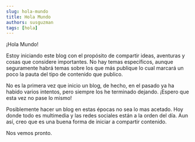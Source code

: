 ```yaml
---
slug: hola-mundo
title: Hola Mundo
authors: susguzman
tags: [hola]
---
```


¡Hola Mundo!

Estoy iniciando este blog con el propósito de compartir ideas, aventuras y cosas que considere importantes. No hay temas específicos, aunque seguramente habrá temas sobre los que más publique lo cual marcará un poco la pauta del tipo de contenido que publico.

No es la primera vez que inicio un blog, de hecho, en el pasado ya ha habido varios intentos, pero siempre los he terminado dejando. ¡Espero que esta vez no pase lo mismo!

Posiblemente hacer un blog en estas épocas no sea lo mas acetado. Hoy donde todo es multimedia y las redes sociales están a la orden del día. Aun así, creo que es una buena forma de iniciar a compartir contenido.

Nos vemos pronto.
